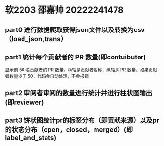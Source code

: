 # 软2203 邵嘉帅 20222241478
## part0  进行数据爬取获得json文件以及转换为csv（load_json,trans）

## part1  统计每个贡献者的 PR 数量(即contuibuter)
显示前 50 名贡献者的 PR 数量。横轴是贡献者名称，纵轴是 PR 数量。如果贡献者数量少于 50，代码会自动处理，不会报错

## part2  审阅者审阅的数量进行统计并进行柱状图输出(即reviewer)

## part3 饼状图统计pr的标签分布（即贡献来源）以及pr的状态分布（open，closed，merged）(即label_and_stats)

